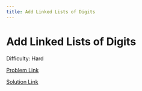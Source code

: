 ```yaml
---
title: Add Linked Lists of Digits
---
```


# Add Linked Lists of Digits

Difficulty: Hard

[Problem Link](AddDigitLinkedLists.pdf)

[Solution Link](AddDigitLinkedListsSolution.pdf)
